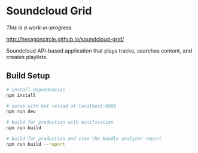 # Soundcloud Grid

*This is a work-in-progress*

http://hexagoncircle.github.io/soundcloud-grid/

Soundcloud API-based application that plays tracks, searches content, and creates playlists.

## Build Setup

``` bash
# install dependencies
npm install

# serve with hot reload at localhost:8080
npm run dev

# build for production with minification
npm run build

# build for production and view the bundle analyzer report
npm run build --report
```
